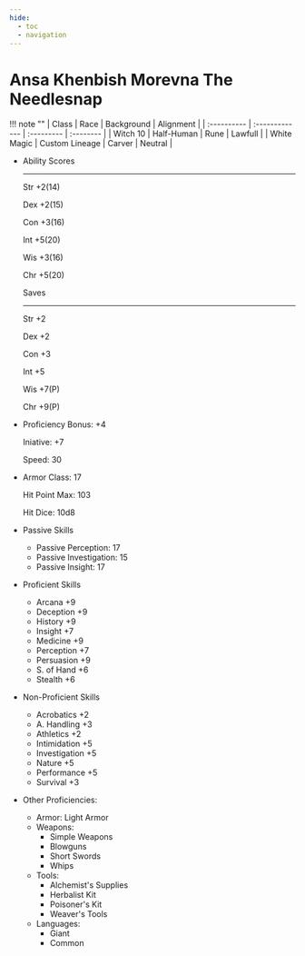```yaml
---
hide:
  - toc
  - navigation
---
```


# Ansa Khenbish Morevna The Needlesnap

!!! note ""
    | Class       | Race           | Background | Alignment |
	| :---------- | :------------- | :--------- | :-------- |
	| Witch 10    | Half-Human     | Rune       | Lawfull   |
	| White Magic | Custom Lineage | Carver     | Neutral   |

<div class="grid cards" markdown>

-   Ability Scores

    ---
    
    Str +2(14)

    Dex +2(15)

    Con +3(16)

    Int +5(20)

    Wis +3(16)

    Chr +5(20)

    Saves

    ---

    Str +2

    Dex +2

    Con +3

    Int +5

    Wis +7(P)

    Chr +9(P)

-   Proficiency Bonus: +4

    Iniative: +7

    Speed: 30

-   Armor Class: 17

    Hit Point Max: 103

    Hit Dice:     10d8

-   Passive Skills

	- Passive Perception:    17
	- Passive Investigation: 15
	- Passive Insight:       17

-   Proficient Skills

    - Arcana      +9
    - Deception   +9
    - History     +9
    - Insight     +7
    - Medicine    +9
    - Perception  +7
    - Persuasion  +9
    - S. of Hand  +6
    - Stealth     +6

-   Non-Proficient Skills

    - Acrobatics     +2
    - A. Handling    +3
    - Athletics      +2
    - Intimidation   +5
    - Investigation  +5
    - Nature         +5
    - Performance    +5
    - Survival       +3

-   Other Proficiencies:

    - Armor: Light Armor
    - Weapons:
        - Simple Weapons
        - Blowguns
		- Short Swords
		- Whips
    - Tools: 
		- Alchemist's Supplies
		- Herbalist Kit
		- Poisoner's Kit
		- Weaver's Tools
	- Languages:
		- Giant
		- Common
</div>
